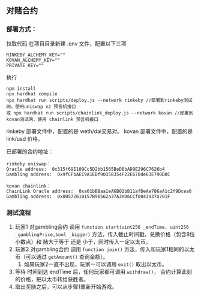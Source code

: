 ## 对赌合约

### 部署方式：
拉取代码
在项目目录新建 .env 文件，配置以下三项
```
RINKEBY_ALCHEMY_KEY=""
KOVAN_ALCHEMY_KEY=""
PRIVATE_KEY=""
```
执行
```
npm install
npx hardhat compile
npx hardhat run scripts/deploy.js --network rinkeby //部署到rinkeby测试网，使用uniswap v2 预言机接口
或 npx hardhat run scripts/chainlink_deploy.js --network kovan //部署到 kovan测试网，使用 chainlink 预言机接口
```
rinkeby 部署文件中，配置的是 weth/dai交易对。
kovan 部署文件中，配置的是 link/usd 价格。

已部署的合约地址：
```
rinkeby uniswap：
Oracle address:  0x315f69E109Cc5D2bb1565BeD8bAD9E296C7626b4
Gambling address:  0x9fCFbAEC9A1EDf90358354F22E670de63E790D8C

kovan chainlink：
ChainLink Oracle address:  0xa01bBBaa1eA6B02bB11afDeAe786aA1c2f9Dcea0
Gambling address:  0x00572610157B96562a37A3eD6CCf0043937a701F

```

### 测试流程
1. 玩家1 对gambling合约 调用 ` function start(uint256 _endTime, uint256 _gamblingPrice,bool _bigger) ` 方法，传入截止时间戳，兑换价格（包含8位小数点）和 赌大于等于 还是 小于，同时传入一定以太币。
2. 玩家2 对gambling合约 调用 ` function join() ` 方法，传入和玩家1相同的以太币（可以通过 `getAmount()` 查询金额）。
   1. 如果玩家2一直不出现，玩家一可以调用 `exit()` 取出以太币。
3. 等待 时间到达 endTime 后，任何玩家都可调用 `withdraw()`， 合约计算此刻的价格，把以太币转给获胜者。
4. 取出奖励之后，可以从步骤1重新开始游戏。

